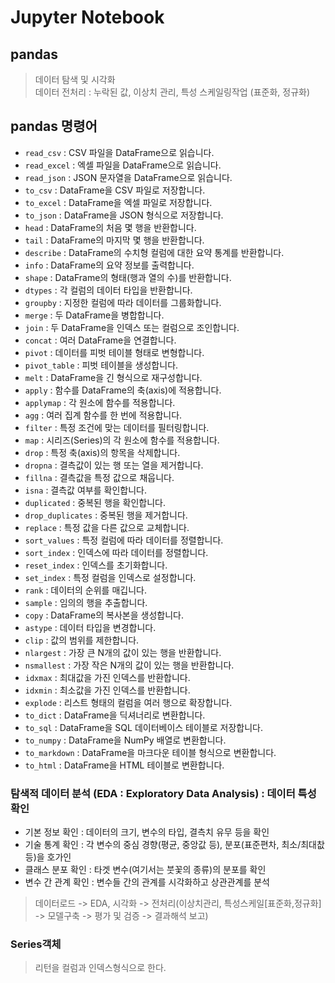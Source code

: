 # Jupyter Notebook
## pandas

> 데이터 탐색 및 시각화   
> 데이터 전처리 : 누락된 값, 이상치 관리, 특성 스케일링작업 (표준화, 정규화)

## pandas 명령어
- `read_csv` : CSV 파일을 DataFrame으로 읽습니다.
- `read_excel` : 엑셀 파일을 DataFrame으로 읽습니다.
- `read_json` : JSON 문자열을 DataFrame으로 읽습니다.
- `to_csv` : DataFrame을 CSV 파일로 저장합니다.
- `to_excel` : DataFrame을 엑셀 파일로 저장합니다.
- `to_json` : DataFrame을 JSON 형식으로 저장합니다.
- `head` : DataFrame의 처음 몇 행을 반환합니다.
- `tail` : DataFrame의 마지막 몇 행을 반환합니다.
- `describe` : DataFrame의 수치형 컬럼에 대한 요약 통계를 반환합니다.
- `info` : DataFrame의 요약 정보를 출력합니다.
- `shape` : DataFrame의 형태(행과 열의 수)를 반환합니다.
- `dtypes` : 각 컬럼의 데이터 타입을 반환합니다.
- `groupby` : 지정한 컬럼에 따라 데이터를 그룹화합니다.
- `merge` : 두 DataFrame을 병합합니다.
- `join` : 두 DataFrame을 인덱스 또는 컬럼으로 조인합니다.
- `concat` : 여러 DataFrame을 연결합니다.
- `pivot` : 데이터를 피벗 테이블 형태로 변형합니다.
- `pivot_table` : 피벗 테이블을 생성합니다.
- `melt` : DataFrame을 긴 형식으로 재구성합니다.
- `apply` : 함수를 DataFrame의 축(axis)에 적용합니다.
- `applymap` : 각 원소에 함수를 적용합니다.
- `agg` : 여러 집계 함수를 한 번에 적용합니다.
- `filter` : 특정 조건에 맞는 데이터를 필터링합니다.
- `map` : 시리즈(Series)의 각 원소에 함수를 적용합니다.
- `drop` : 특정 축(axis)의 항목을 삭제합니다.
- `dropna` : 결측값이 있는 행 또는 열을 제거합니다.
- `fillna` : 결측값을 특정 값으로 채웁니다.
- `isna` : 결측값 여부를 확인합니다.
- `duplicated` : 중복된 행을 확인합니다.
- `drop_duplicates` : 중복된 행을 제거합니다.
- `replace` : 특정 값을 다른 값으로 교체합니다.
- `sort_values` : 특정 컬럼에 따라 데이터를 정렬합니다.
- `sort_index` : 인덱스에 따라 데이터를 정렬합니다.
- `reset_index` : 인덱스를 초기화합니다.
- `set_index` : 특정 컬럼을 인덱스로 설정합니다.
- `rank` : 데이터의 순위를 매깁니다.
- `sample` : 임의의 행을 추출합니다.
- `copy` : DataFrame의 복사본을 생성합니다.
- `astype` : 데이터 타입을 변경합니다.
- `clip` : 값의 범위를 제한합니다.
- `nlargest` : 가장 큰 N개의 값이 있는 행을 반환합니다.
- `nsmallest` : 가장 작은 N개의 값이 있는 행을 반환합니다.
- `idxmax` : 최대값을 가진 인덱스를 반환합니다.
- `idxmin` : 최소값을 가진 인덱스를 반환합니다.
- `explode` : 리스트 형태의 컬럼을 여러 행으로 확장합니다.
- `to_dict` : DataFrame을 딕셔너리로 변환합니다.
- `to_sql` : DataFrame을 SQL 데이터베이스 테이블로 저장합니다.
- `to_numpy` : DataFrame을 NumPy 배열로 변환합니다.
- `to_markdown` : DataFrame을 마크다운 테이블 형식으로 변환합니다.
- `to_html` : DataFrame을 HTML 테이블로 변환합니다.

### 탐색적 데이터 분석 (EDA : Exploratory Data Analysis) : 데이터 특성 확인

- 기본 정보 확인 : 데이터의 크기, 변수의 타입, 결측치 유무 등을 확인
- 기술 통계 확인 : 각 변수의 중심 경향(평균, 중앙값 등), 분포(표준편차, 최소/최대찺 등)을 호가인
- 클래스 분포 확인 : 타겟 변수(여기서는 붓꽃의 종류)의 분포를 확인
- 변수 간 관계 확인 : 변수들 간의 관계를 시각화하고 상관관계를 분석

> 데이터로드 -> EDA, 시각화 -> 전처리(이상치관리, 특성스케일[표준화,정규화] -> 모델구축 -> 평가 및 검증 -> 결과해석 보고)

### Series객체
> 리턴을 컬럼과 인덱스형식으로 한다.
